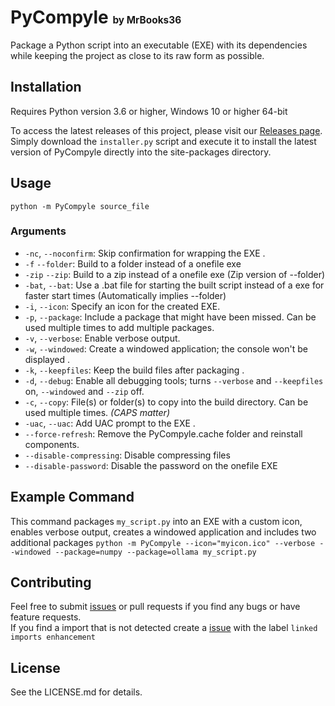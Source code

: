 # PyCompyle <span style="font-size: 55%;">by MrBooks36</span>

Package a Python script into an executable (EXE) with its dependencies while keeping the project as close to its raw form as possible.

## Installation

Requires Python version 3.6 or higher, Windows 10 or higher 64-bit

To access the latest releases of this project, please visit our [Releases page](https://github.com/MrBooks36/PyCompyle/releases).  
Simply download the `installer.py` script and execute it to install the latest version of PyCompyle directly into the site-packages directory.

## Usage

`python -m PyCompyle source_file` 


### Arguments

- `-nc`, `--noconfirm`: Skip confirmation for wrapping the EXE .
- `-f` `--folder`: Build to a folder instead of a onefile exe 
- `-zip` `--zip`: Build to a zip instead of a onefile exe (Zip version of --folder) 
- `-bat`, `--bat`: Use a .bat file for starting the built script instead of a exe for faster start times (Automatically implies --folder) 
- `-i`, `--icon`: Specify an icon for the created EXE.
- `-p`, `--package`: Include a package that might have been missed. Can be used multiple times to add multiple packages. 
- `-v`, `--verbose`: Enable verbose output.
- `-w`, `--windowed`: Create a windowed application; the console won't be displayed .
- `-k`, `--keepfiles`: Keep the build files after packaging .
- `-d`, `--debug`: Enable all debugging tools; turns `--verbose` and `--keepfiles` on, `--windowed` and `--zip` off. 
- `-c`, `--copy`: File(s) or folder(s) to copy into the build directory. Can be used multiple times. *(CAPS matter)* 
- `-uac`, `--uac`: Add UAC prompt to the EXE .
- `--force-refresh`: Remove the PyCompyle.cache folder and reinstall components.
- `--disable-compressing`: Disable compressing files
- `--disable-password`: Disable the password on the onefile EXE


## Example Command
This command packages `my_script.py` into an EXE with a custom icon, enables verbose output, creates a windowed application and includes two additional packages
`python -m PyCompyle --icon="myicon.ico" --verbose --windowed --package=numpy --package=ollama my_script.py`

## Contributing

Feel free to submit [issues](github.com/MrBooks36/PyCompyle/issues) or pull requests if you find any bugs or have feature requests.  
If you find a import that is not detected create a [issue](github.com/MrBooks36/PyCompyle/issues) with the label `linked imports enhancement`

## License

See the LICENSE.md for details.